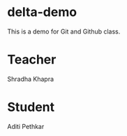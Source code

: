 # delta-demo
This is a demo for Git and Github class.

# Teacher
Shradha Khapra

# Student
Aditi Pethkar